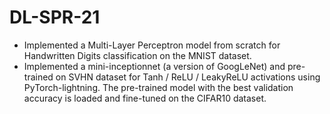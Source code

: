 # DL-SPR-21
* Implemented a Multi-Layer Perceptron model from scratch for Handwritten Digits classification on the MNIST dataset. 
* Implemented a mini-inceptionnet (a version of GoogLeNet) and pre-trained on SVHN dataset for Tanh / ReLU / LeakyReLU activations using PyTorch-lightning. The pre-trained model with the best validation accuracy is loaded and fine-tuned on the CIFAR10 dataset.
